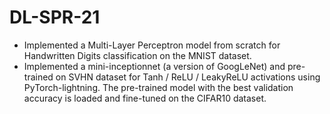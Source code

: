 # DL-SPR-21
* Implemented a Multi-Layer Perceptron model from scratch for Handwritten Digits classification on the MNIST dataset. 
* Implemented a mini-inceptionnet (a version of GoogLeNet) and pre-trained on SVHN dataset for Tanh / ReLU / LeakyReLU activations using PyTorch-lightning. The pre-trained model with the best validation accuracy is loaded and fine-tuned on the CIFAR10 dataset.
